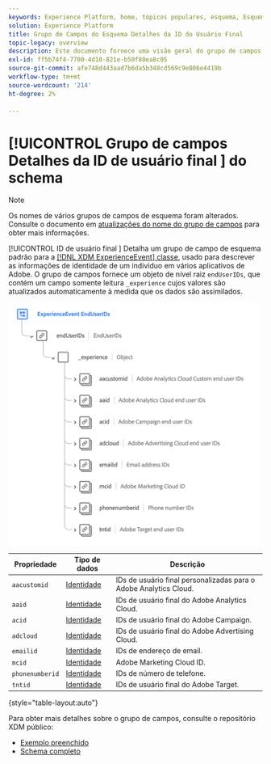 ```yaml
---
keywords: Experience Platform, home, tópicos populares, esquema, Esquema, XDM, ExperienceEvent, campos, esquemas, Esquemas, Design de esquema, grupo de campos, grupo de campos, enduserids, usuário final, usuário final, ids;
solution: Experience Platform
title: Grupo de Campos do Esquema Detalhes da ID do Usuário Final
topic-legacy: overview
description: Este documento fornece uma visão geral do grupo de campos Detalhes da ID do usuário final.
exl-id: ff5b74f4-7700-4d10-821e-b50f80ea8c05
source-git-commit: afe748d443aad7b6da5b348cd569c9e806e4419b
workflow-type: tm+mt
source-wordcount: '214'
ht-degree: 2%

---
```



# [!UICONTROL Grupo de campos Detalhes da ID de usuário final ] do schema

>[!NOTE]
>
>Os nomes de vários grupos de campos de esquema foram alterados. Consulte o documento em [atualizações do nome do grupo de campos](../name-updates.md) para obter mais informações.

[!UICONTROL ID de usuário final ] Detalha um grupo de campo de esquema padrão para a  [[!DNL XDM ExperienceEvent] classe](../../classes/experienceevent.md), usado para descrever as informações de identidade de um indivíduo em vários aplicativos de Adobe. O grupo de campos fornece um objeto de nível raiz `endUserIDs`, que contém um campo somente leitura `_experience` cujos valores são atualizados automaticamente à medida que os dados são assimilados.

<img src="../../images/field-groups/enduserids.png" width="700" /><br />

| Propriedade | Tipo de dados | Descrição |
| --- | --- | --- |
| `aacustomid` | [Identidade](../../data-types/identity.md) | IDs de usuário final personalizadas para o Adobe Analytics Cloud. |
| `aaid` | [Identidade](../../data-types/identity.md) | IDs de usuário final do Adobe Analytics Cloud. |
| `acid` | [Identidade](../../data-types/identity.md) | IDs de usuário final do Adobe Campaign. |
| `adcloud` | [Identidade](../../data-types/identity.md) | IDs de usuário final do Adobe Advertising Cloud. |
| `emailid` | [Identidade](../../data-types/identity.md) | IDs de endereço de email. |
| `mcid` | [Identidade](../../data-types/identity.md) | Adobe Marketing Cloud ID. |
| `phonenumberid` | [Identidade](../../data-types/identity.md) | IDs de número de telefone. |
| `tntid` | [Identidade](../../data-types/identity.md) | IDs de usuário final do Adobe Target. |

{style=&quot;table-layout:auto&quot;}

Para obter mais detalhes sobre o grupo de campos, consulte o repositório XDM público:

* [Exemplo preenchido](https://github.com/adobe/xdm/blob/master/components/fieldgroups/experience-event/experienceevent-enduserids.example.1.json)
* [Schema completo](https://github.com/adobe/xdm/blob/master/components/fieldgroups/experience-event/experienceevent-enduserids.schema.json)
